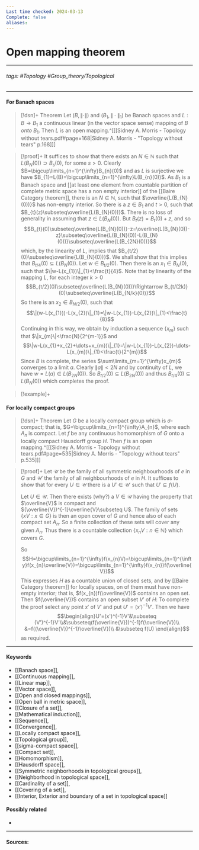 ```yaml
---
Last time checked: 2024-03-13
Complete: false
aliases:
---
```

# Open mapping theorem
***
###### tags: #Topology #Group_theory/Topological 
***
#### For Banach spaces
>[!dsn]+ Theorem
>Let $(B,\|\cdot\|)$ and $(B_{1},\|\cdot\|_{1})$ be Banach spaces and $L:B\to B_{1}$ a continuous linear (in the vector space sense) mapping of $B$ *onto* $B_{1}$. Then $L$ is an open mapping.^[[[Sidney A. Morris - Topology without tears.pdf#page=168|Sidney A. Morris - "Topology without tears" p.168]]]

>[!proof]+
>It suffices to show that there exists an $N\in\mathbb{N}$ such that $L(B_{N}(0))\supset B_{s}(0)$, for some $s>0$.
>Clearly $B=\bigcup\limits_{n=1}^{\infty}B_{n}(0)$ and as $L$ is surjective we have $B_{1}=L(B)=\bigcup\limits_{n=1}^{\infty}L(B_{n}(0))$. 
>As $B_{1}$ is a Banach space and [[at least one element from countable partition of complete metric space has a non empty interior]] of the [[Baire Category theorem]], there is an $N\in\mathbb{N}$, such that $\overline{L(B_{N}(0))}$ has non-empty interior.
>So there is a $z\in B_{1}$ and $t>0$, such that $B_{t}(z)\subseteq\overline{L(B_{N}(0))}$.
>There is no loss of generality in assuming that $z\in L(B_{N}(0))$.
>But $B_{t}(z)=B_{t}(0)+z$, and so
>$$B_{t}(0)\subseteq\overline{L(B_{N}(0))}-z=\overline{L(B_{N}(0))-z}\subseteq\overline{L(B_{N}(0))-L(B_{N}(0))}\subseteq\overline{L(B_{2N}(0))}$$
>which, by the linearity of $L$, implies that $B_{t/2}(0)\subseteq\overline{L(B_{N}(0))}$.
>We shall show that this implies that $B_{t/4}(0)\subseteq L(B_{N}(0))$.
>Let $w\in B_{t/2}(0)$. Then there is an $x_{1}\in B_{N}(0)$, such that $\|w-L(x_{1})\|_{1}<\frac{t}{4}$.
>Note that by linearity of the mapping $L$, for each integer $k>0$
>$$B_{t/2}(0)\subseteq\overline{L(B_{N}(0))}\Rightarrow B_{t/(2k)}(0)\subseteq\overline{L(B_{N/k}(0))}$$
>So there is an $x_{2}\in B_{N/2}(0)$, such that
>$$\|(w-L(x_{1}))-L(x_{2})\|_{1}=\|w-L(x_{1})-L(x_{2})\|_{1}<\frac{t}{8}$$
>Continuing in this way, we obtain by induction a sequence $\{x_{m}\}$ such that $\|x_{m}\|<\frac{N}{2^{m-1}}$ and
>$$\|w-L(x_{1}+x_{2}+\dots+x_{m})\|_{1}=\|w-L(x_{1})-L(x_{2})-\dots-L(x_{m})\|_{1}<\frac{t}{2^{m}}$$
>Since $B$ is complete, the series $\sum\limits_{m=1}^{\infty}x_{m}$ converges to a limit $a$.
>Clearly $\|a\|<2N$ and by continuity of $L$, we have $w=L(a)\in L(B_{2N}(0))$.
>So $B_{t/2}(0)\subseteq L(B_{2N}(0))$ and thus $B_{t/4}(0)\subseteq L(B_{N}(0))$ which completes the proof.

>[!example]+ 
>

#### For locally compact groups
>[!dsn]+ Theorem
>Let $G$ be a locally compact group which is $\sigma$-compact; that is, $G=\bigcup\limits_{n=1}^{\infty}A_{n}$, where each $A_{n}$ is compact. Let $f$ be any continuous homomorphism of $G$ onto a locally compact Hausdorff group $H$. Then $f$ is an open mapping.^[[[Sidney A. Morris - Topology without tears.pdf#page=535|Sidney A. Morris - "Topology without tears" p.535]]]

>[!proof]+
>Let $\mathcal{U}$ be the family of all symmetric neighbourhoods of $e$ in $G$ and $\mathcal{U}'$ the family of all neighbourhoods of $e$ in $H$. It suffices to show that for every $U\in\mathcal{U}$ there is a $U'\in\mathcal{U}'$ such that $U'\subseteq f(U)$.
>
>Let $U\in\mathcal{U}$. Then there exists (why?) a $V\in\mathcal{U}$ having the property that $\overline{V}$ is compact and $(\overline{V})^{-1}\overline{V}\subseteq U$. The family of sets $\{xV:x\in G\}$ is then an open cover of $G$ and hence also of each compact set $A_{n}$. So a finite collection of these sets will cover any given $A_{n}$. Thus there is a countable collection $\{x_{n}V:n\in\mathbb{N}\}$ which covers $G$.
>
>So
>$$H=\bigcup\limits_{n=1}^{\infty}f(x_{n}V)=\bigcup\limits_{n=1}^{\infty}f(x_{n}\overline{V})=\bigcup\limits_{n=1}^{\infty}f(x_{n})f(\overline{V})$$
>This expresses $H$ as a countable union of closed sets, and by [[Baire Category theorem]] for locally spaces, on of them must have non-empty interior; that is, $f(x_{n})f(\overline{V})$ contains an open set. Then $f(\overline{V})$ contains an open subset $V'$ of $H$:
>To complete the proof select any point $x'$ of $V'$ and put $U'=(x')^{-1}V'$. Then we have
>$$\begin{align}U'=(x')^{-1}V'&\subseteq (V')^{-1}V'\\&\subseteq(f(\overline{V}))^{-1}f(\overline{V})\\ &=f((\overline{V})^{-1}\overline{V})\\ &\subseteq f(U) \end{align}$$
>as required.


***
#### Keywords
- [[Banach space]],
- [[Continuous mapping]],
- [[Linear map]],
- [[Vector space]],
- [[Open and closed mappings]],
- [[Open ball in metric space]],
- [[Closure of a set]],
- [[Mathematical induction]],
- [[Sequence]],
- [[Convergence]],
- [[Locally compact space]],
- [[Topological group]],
- [[sigma-compact space]],
- [[Compact set]],
- [[Homomorphism]],
- [[Hausdorff space]],
- [[Symmetric neighborhoods in topological groups]],
- [[Neighborhood in topological space]],
- [[Cardinality of a set]],
- [[Covering of a set]],
- [[Interior, Exterior and boundary of a set in topological space]]
#### Possibly related
- 
***
#### Sources: